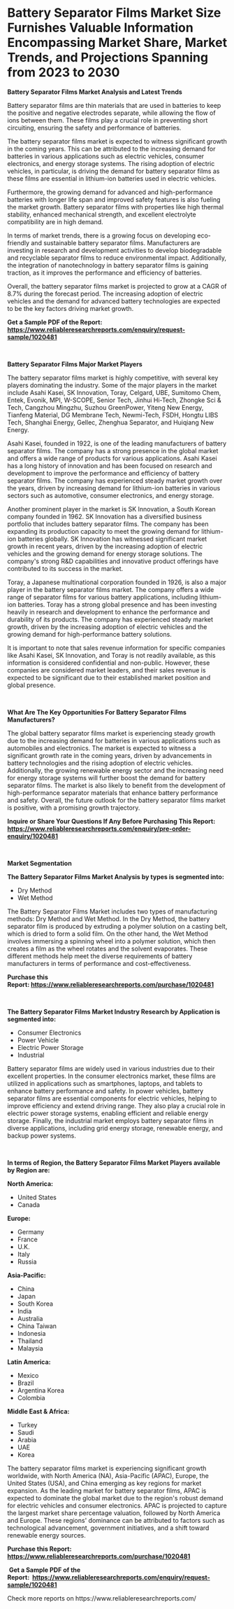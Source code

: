 <p><h1>Battery Separator Films Market Size Furnishes Valuable Information Encompassing Market Share, Market Trends, and Projections Spanning from 2023 to 2030</h1></p><p><strong>Battery Separator Films Market Analysis and Latest Trends</strong></p>
<p><p>Battery separator films are thin materials that are used in batteries to keep the positive and negative electrodes separate, while allowing the flow of ions between them. These films play a crucial role in preventing short circuiting, ensuring the safety and performance of batteries.</p><p>The battery separator films market is expected to witness significant growth in the coming years. This can be attributed to the increasing demand for batteries in various applications such as electric vehicles, consumer electronics, and energy storage systems. The rising adoption of electric vehicles, in particular, is driving the demand for battery separator films as these films are essential in lithium-ion batteries used in electric vehicles.</p><p>Furthermore, the growing demand for advanced and high-performance batteries with longer life span and improved safety features is also fueling the market growth. Battery separator films with properties like high thermal stability, enhanced mechanical strength, and excellent electrolyte compatibility are in high demand.</p><p>In terms of market trends, there is a growing focus on developing eco-friendly and sustainable battery separator films. Manufacturers are investing in research and development activities to develop biodegradable and recyclable separator films to reduce environmental impact. Additionally, the integration of nanotechnology in battery separator films is gaining traction, as it improves the performance and efficiency of batteries.</p><p>Overall, the battery separator films market is projected to grow at a CAGR of 8.7% during the forecast period. The increasing adoption of electric vehicles and the demand for advanced battery technologies are expected to be the key factors driving market growth.</p></p>
<p><strong>Get a Sample PDF of the Report:&nbsp; <a href="https://www.reliableresearchreports.com/enquiry/request-sample/1020481">https://www.reliableresearchreports.com/enquiry/request-sample/1020481</a></strong></p>
<p>&nbsp;</p>
<p><strong>Battery Separator Films Major Market Players</strong></p>
<p><p>The battery separator films market is highly competitive, with several key players dominating the industry. Some of the major players in the market include Asahi Kasei, SK Innovation, Toray, Celgard, UBE, Sumitomo Chem, Entek, Evonik, MPI, W-SCOPE, Senior Tech, Jinhui Hi-Tech, Zhongke Sci & Tech, Cangzhou Mingzhu, Suzhou GreenPower, Yiteng New Energy, Tianfeng Material, DG Membrane Tech, Newmi-Tech, FSDH, Hongtu LIBS Tech, Shanghai Energy, Gellec, Zhenghua Separator, and Huiqiang New Energy.</p><p>Asahi Kasei, founded in 1922, is one of the leading manufacturers of battery separator films. The company has a strong presence in the global market and offers a wide range of products for various applications. Asahi Kasei has a long history of innovation and has been focused on research and development to improve the performance and efficiency of battery separator films. The company has experienced steady market growth over the years, driven by increasing demand for lithium-ion batteries in various sectors such as automotive, consumer electronics, and energy storage.</p><p>Another prominent player in the market is SK Innovation, a South Korean company founded in 1962. SK Innovation has a diversified business portfolio that includes battery separator films. The company has been expanding its production capacity to meet the growing demand for lithium-ion batteries globally. SK Innovation has witnessed significant market growth in recent years, driven by the increasing adoption of electric vehicles and the growing demand for energy storage solutions. The company's strong R&D capabilities and innovative product offerings have contributed to its success in the market.</p><p>Toray, a Japanese multinational corporation founded in 1926, is also a major player in the battery separator films market. The company offers a wide range of separator films for various battery applications, including lithium-ion batteries. Toray has a strong global presence and has been investing heavily in research and development to enhance the performance and durability of its products. The company has experienced steady market growth, driven by the increasing adoption of electric vehicles and the growing demand for high-performance battery solutions.</p><p>It is important to note that sales revenue information for specific companies like Asahi Kasei, SK Innovation, and Toray is not readily available, as this information is considered confidential and non-public. However, these companies are considered market leaders, and their sales revenue is expected to be significant due to their established market position and global presence.</p></p>
<p>&nbsp;</p>
<p><strong>What Are The Key Opportunities For Battery Separator Films Manufacturers?</strong></p>
<p><p>The global battery separator films market is experiencing steady growth due to the increasing demand for batteries in various applications such as automobiles and electronics. The market is expected to witness a significant growth rate in the coming years, driven by advancements in battery technologies and the rising adoption of electric vehicles. Additionally, the growing renewable energy sector and the increasing need for energy storage systems will further boost the demand for battery separator films. The market is also likely to benefit from the development of high-performance separator materials that enhance battery performance and safety. Overall, the future outlook for the battery separator films market is positive, with a promising growth trajectory.</p></p>
<p><strong>Inquire or Share Your Questions If Any Before Purchasing This Report: <a href="https://www.reliableresearchreports.com/enquiry/pre-order-enquiry/1020481">https://www.reliableresearchreports.com/enquiry/pre-order-enquiry/1020481</a></strong></p>
<p>&nbsp;</p>
<p><strong>Market Segmentation</strong></p>
<p><strong>The Battery Separator Films Market Analysis by types is segmented into:</strong></p>
<p><ul><li>Dry Method</li><li>Wet Method</li></ul></p>
<p><p>The Battery Separator Films Market includes two types of manufacturing methods: Dry Method and Wet Method. In the Dry Method, the battery separator film is produced by extruding a polymer solution on a casting belt, which is dried to form a solid film. On the other hand, the Wet Method involves immersing a spinning wheel into a polymer solution, which then creates a film as the wheel rotates and the solvent evaporates. These different methods help meet the diverse requirements of battery manufacturers in terms of performance and cost-effectiveness.</p></p>
<p><strong>Purchase this Report:&nbsp;<a href="https://www.reliableresearchreports.com/purchase/1020481">https://www.reliableresearchreports.com/purchase/1020481</a></strong></p>
<p>&nbsp;</p>
<p><strong>The Battery Separator Films Market Industry Research by Application is segmented into:</strong></p>
<p><ul><li>Consumer Electronics</li><li>Power Vehicle</li><li>Electric Power Storage</li><li>Industrial</li></ul></p>
<p><p>Battery separator films are widely used in various industries due to their excellent properties. In the consumer electronics market, these films are utilized in applications such as smartphones, laptops, and tablets to enhance battery performance and safety. In power vehicles, battery separator films are essential components for electric vehicles, helping to improve efficiency and extend driving range. They also play a crucial role in electric power storage systems, enabling efficient and reliable energy storage. Finally, the industrial market employs battery separator films in diverse applications, including grid energy storage, renewable energy, and backup power systems.</p></p>
<p>&nbsp;</p>
<p><strong>In terms of Region, the Battery Separator Films Market Players available by Region are:</strong></p>
<p>
    <p> <strong> North America: </strong>
        <ul>
            <li>United States</li>
            <li>Canada</li>
        </ul>
        </p> 
    <p> <strong> Europe: </strong>
        <ul>
            <li>Germany</li>
            <li>France</li>
            <li>U.K.</li>
            <li>Italy</li>
            <li>Russia</li>
        </ul>
        </p> 
    <p> <strong> Asia-Pacific: </strong>
        <ul>
            <li>China</li>
            <li>Japan</li>
            <li>South Korea</li>
            <li>India</li>
            <li>Australia</li>
            <li>China Taiwan</li>
            <li>Indonesia</li>
            <li>Thailand</li>
            <li>Malaysia</li>
        </ul>
        </p> 
    <p> <strong> Latin America: </strong>
        <ul>
            <li>Mexico</li>
            <li>Brazil</li>
            <li>Argentina Korea</li>
            <li>Colombia</li>
        </ul>
        </p> 
    <p> <strong> Middle East & Africa: </strong>
        <ul>
            <li>Turkey</li>
            <li>Saudi</li>
            <li>Arabia</li>
            <li>UAE</li>
            <li>Korea</li>
        </ul>
    </p>
    </p>
<p><p>The battery separator films market is experiencing significant growth worldwide, with North America (NA), Asia-Pacific (APAC), Europe, the United States (USA), and China emerging as key regions for market expansion. As the leading market for battery separator films, APAC is expected to dominate the global market due to the region's robust demand for electric vehicles and consumer electronics. APAC is projected to capture the largest market share percentage valuation, followed by North America and Europe. These regions' dominance can be attributed to factors such as technological advancement, government initiatives, and a shift toward renewable energy sources.</p></p>
<p><strong>Purchase this Report: <a href="https://www.reliableresearchreports.com/purchase/1020481">https://www.reliableresearchreports.com/purchase/1020481</a></strong></p>
<p>&nbsp;<strong>Get a Sample PDF of the Report:&nbsp;&nbsp;<a href="https://www.reliableresearchreports.com/enquiry/request-sample/1020481">https://www.reliableresearchreports.com/enquiry/request-sample/1020481</a></strong></p>
<p><strong></strong></p>
<p>Check more reports on https://www.reliableresearchreports.com/</p>